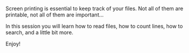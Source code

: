 Screen printing is essential to keep track of your files. Not all of them are printable, not all of them are important...

In this session you will learn how to read files, how to count lines, how to search, and a little bit more.

Enjoy!